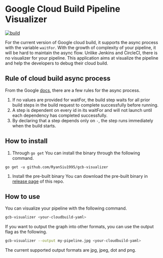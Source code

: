 # Google Cloud Build Pipeline Visualizer

[![build](https://github.com/RyanSiu1995/cloudbuild-visualizer/workflows/Go/badge.svg)](https://github.com/RyanSiu1995/cloudbuild-visualizer/workflows/Go/badge.svg)

For the current version of Google cloud build, it supports the async process with the variable `waitFor`. With the growth of complexity of your pipeline, it will be hard to maintain the async flow. Unlike Jenkins and CircleCI, there is no visualizer for your pipeline. This application aims at visualize the pipeline and help the developers to debug their cloud build.

## Rule of cloud build async process
From the Google [docs](https://cloud.google.com/cloud-build/docs/configuring-builds/configure-build-step-order), there are a few rules for the async process.
1. If no values are provided for waitFor, the build step waits for all prior build steps in the build request to complete successfully before running.
1. A step is dependent on every id in its waitFor and will not launch until each dependency has completed successfully.
1. By declaring that a step depends only on `-`, the step runs immediately when the build starts.

## How to install
1. Through `go get`
You can install the binary through the following command.
```
go get -u github.com/RyanSiu1995/gcb-visualizer
```
1. Install the pre-built binary
You can download the pre-built binary in [release page](https://github.com/RyanSiu1995/gcb-visualizer/releases) of this repo.

## How to use
You can visualize your pipeline with the following command.
```bash
gcb-visualizer <your-cloudbuild-yaml>
```
If you want to output the graph into other formats, you can use the output flag as the following.
```bash
gcb-visualizer --output my-pipeline.jpg <your-cloudbuild-yaml>
```
The current supported output formats are jpg, jpeg, dot and png.
